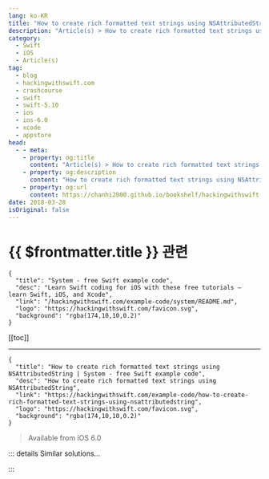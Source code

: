 ```yaml
---
lang: ko-KR
title: "How to create rich formatted text strings using NSAttributedString"
description: "Article(s) > How to create rich formatted text strings using NSAttributedString"
category:
  - Swift
  - iOS
  - Article(s)
tag: 
  - blog
  - hackingwithswift.com
  - crashcourse
  - swift
  - swift-5.10
  - ios
  - ios-6.0
  - xcode
  - appstore
head:
  - - meta:
    - property: og:title
      content: "Article(s) > How to create rich formatted text strings using NSAttributedString"
    - property: og:description
      content: "How to create rich formatted text strings using NSAttributedString"
    - property: og:url
      content: https://chanhi2000.github.io/bookshelf/hackingwithswift.com/example-code/how-to-create-rich-formatted-text-strings-using-nsattributedstring.html
date: 2018-03-28
isOriginal: false
---
```


# {{ $frontmatter.title }} 관련

```component VPCard
{
  "title": "System - free Swift example code",
  "desc": "Learn Swift coding for iOS with these free tutorials – learn Swift, iOS, and Xcode",
  "link": "/hackingwithswift.com/example-code/system/README.md",
  "logo": "https://hackingwithswift.com/favicon.svg",
  "background": "rgba(174,10,10,0.2)"
}
```

[[toc]]

---

```component VPCard
{
  "title": "How to create rich formatted text strings using NSAttributedString | System - free Swift example code",
  "desc": "How to create rich formatted text strings using NSAttributedString",
  "link": "https://hackingwithswift.com/example-code/how-to-create-rich-formatted-text-strings-using-nsattributedstring",
  "logo": "https://hackingwithswift.com/favicon.svg",
  "background": "rgba(174,10,10,0.2)"
}
```

> Available from iOS 6.0

<!-- TODO: 작성 -->

<!-- 
Attributed strings are strings with formatting attached, which means fonts, colors, alignment, line spacing and more. They are supported in many places around iOS, which means you can assign a fully formatted string to a `UILabel` and have it look great with no further work.

Please keep in mind, when working with fonts it's preferable to use Dynamic Type where possible so that a user's font size settings are honored. The example code below creates an attributed string using the "Headline" Dynamic Type size, then colors it purple. That is then placed into a `UILabel` by setting its `attributedText` property:

```swift
let titleAttributes = [NSAttributedString.Key.font: UIFont.preferredFont(forTextStyle: .headline), NSAttributedString.Key.foregroundColor: UIColor.purple]

let titleString = NSAttributedString(string: "Read all about it!", attributes: titleAttributes)
yourLabel.attributedText = titleString
```

-->

::: details Similar solutions…

<!--
/example-code/system/how-to-convert-html-to-an-nsattributedstring">How to convert HTML to an NSAttributedString 
/quick-start/swiftui/swiftui-tips-and-tricks">SwiftUI tips and tricks 
/example-code/uikit/how-to-render-an-nsattributedstring-to-a-pdf">How to render an NSAttributedString to a PDF 
/example-code/system/how-to-make-tappable-links-in-nsattributedstring">How to make tappable links in NSAttributedString 
/quick-start/swiftui/how-to-add-advanced-text-styling-using-attributedstring">How to add advanced text styling using AttributedString</a>
-->

:::

